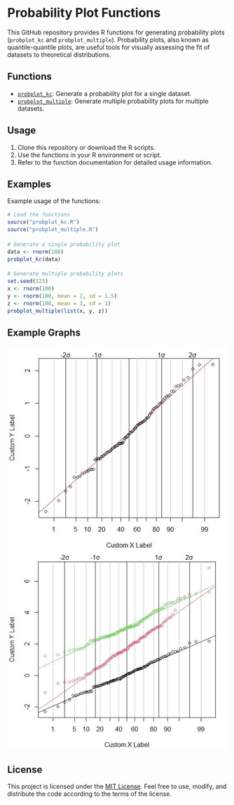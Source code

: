 # Probability Plot Functions

This GitHub repository provides R functions for generating probability plots (`probplot_kc` and `probplot_multiple`). Probability plots, also known as quantile-quantile plots, are useful tools for visually assessing the fit of datasets to theoretical distributions.

## Functions

- [`probplot_kc`](probplot_kc.md): Generate a probability plot for a single dataset.
- [`probplot_multiple`](probplot_multiple.md): Generate multiple probability plots for multiple datasets.

## Usage

1. Clone this repository or download the R scripts.
2. Use the functions in your R environment or script.
3. Refer to the function documentation for detailed usage information.

## Examples

Example usage of the functions:

```R
# Load the functions
source("probplot_kc.R")
source("probplot_multiple.R")

# Generate a single probability plot
data <- rnorm(100)
probplot_kc(data)

# Generate multiple probability plots
set.seed(123)
x <- rnorm(100)
y <- rnorm(100, mean = 2, sd = 1.5)
z <- rnorm(100, mean = 3, sd = 1)
probplot_multiple(list(x, y, z))
```

## Example Graphs

![](single_plot.JPG)
![](multiple_plots.JPG)

## License

This project is licensed under the [MIT License](LICENSE). Feel free to use, modify, and distribute the code according to the terms of the license.
